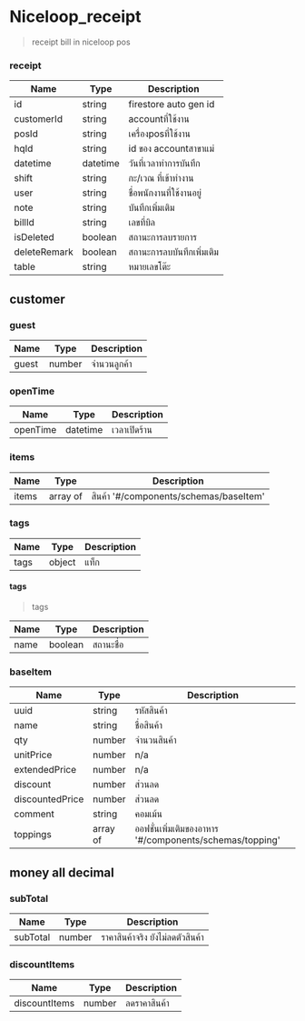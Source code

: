 # Niceloop_receipt
> receipt bill in niceloop pos

### receipt 
| Name | Type | Description
| ----|----|-----------
| id | string | firestore auto gen id  
| customerId | string | accountที่ใช้งาน          
| posId  | string  | เครื่องposที่ใช้งาน   
| hqId | string  | id ของ accountสาขาแม่
| datetime | datetime | วันที่เวลาทำการบันทึก
| shift| string | กะ/เวณ ที่เข้าทำงาน
| user | string | ชื่อพนักงานที่ใช้งานอยู่        
| note | string| บันทึกเพิ่มเติม
| billId | string| เลขที่บิล 
| isDeleted  | boolean| สถานะการลบรายการ
| deleteRemark | boolean| สถานะการลบบันทึกเพิ่มเติม 
| table | string| หมายเลขโต๊ะ

## customer

### guest
| Name | Type | Description
| ----|----|-----------
| guest   | number  | จำนวนลูกค้า  

### openTime
| Name | Type | Description
| ----|----|-----------
| openTime  | datetime | เวลาเปิดร้าน

### items
| Name | Type | Description
| ----|----|-----------       
| items | array of | สินค้า '#/components/schemas/baseItem' 

### tags
| Name | Type | Description
| ----|----|-----------         
| tags  | object| แท็ก
     
#### tags
>tags

| Name | Type | Description
| ----|----|-----------       
| name | boolean | สถานะชื่อ

### baseItem
| Name | Type | Description
| ----|----|-----------  
uuid | string   | รหัสสินค้า    
name | string| ชื่อสินค้า
qty | number| จำนวนสินค้า
unitPrice| number | n/a
extendedPrice | number | n/a
discount | number| ส่วนลด
discountedPrice| number| ส่วนลด
comment | string| คอมเม้น
toppings | array of | ออฟชั่นเพิ่มเติมของอาหาร '#/components/schemas/topping'

 ## money all decimal

 ### subTotal
| Name | Type | Description
| ----|----|-----------  
subTotal | number | ราคาสินค้าจริง ยังไม่ลดตัวสินค้า

### discountItems
| Name | Type | Description
| ----|----|-----------  
discountItems | number  |  ลดราคาสินค้า
               